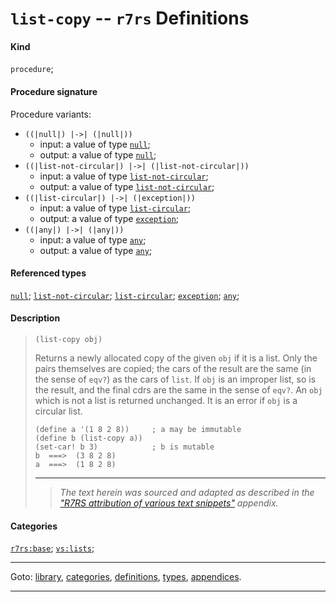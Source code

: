 

<a id='definition__r7rs__list-copy'></a>

# `list-copy` -- `r7rs` Definitions


#### Kind

`procedure`;


#### Procedure signature

Procedure variants:
 * `((|null|) |->| (|null|))`
   * input: a value of type [`null`](../../r7rs/types/null.md#type__r7rs__null);
   * output: a value of type [`null`](../../r7rs/types/null.md#type__r7rs__null);
 * `((|list-not-circular|) |->| (|list-not-circular|))`
   * input: a value of type [`list-not-circular`](../../r7rs/types/list-not-circular.md#type__r7rs__list-not-circular);
   * output: a value of type [`list-not-circular`](../../r7rs/types/list-not-circular.md#type__r7rs__list-not-circular);
 * `((|list-circular|) |->| (|exception|))`
   * input: a value of type [`list-circular`](../../r7rs/types/list-circular.md#type__r7rs__list-circular);
   * output: a value of type [`exception`](../../r7rs/types/exception.md#type__r7rs__exception);
 * `((|any|) |->| (|any|))`
   * input: a value of type [`any`](../../r7rs/types/any.md#type__r7rs__any);
   * output: a value of type [`any`](../../r7rs/types/any.md#type__r7rs__any);


#### Referenced types

[`null`](../../r7rs/types/null.md#type__r7rs__null);
[`list-not-circular`](../../r7rs/types/list-not-circular.md#type__r7rs__list-not-circular);
[`list-circular`](../../r7rs/types/list-circular.md#type__r7rs__list-circular);
[`exception`](../../r7rs/types/exception.md#type__r7rs__exception);
[`any`](../../r7rs/types/any.md#type__r7rs__any);


#### Description

> ````
> (list-copy obj)
> ````
> 
> 
> Returns a newly allocated copy of the given `obj` if it is a list.
> Only the pairs themselves are copied; the cars of the result are
> the same (in the sense of `eqv?`) as the cars of `list`.
> If `obj` is an improper list, so is the result, and the final
> cdrs are the same in the sense of `eqv?`.
> An `obj` which is not a list is returned unchanged.
> It is an error if `obj` is a circular list.
> 
> ````
> (define a '(1 8 2 8))     ; a may be immutable
> (define b (list-copy a))
> (set-car! b 3)            ; b is mutable
> b  ===>  (3 8 2 8)
> a  ===>  (1 8 2 8)
> ````
> 
> 
> ----
> > *The text herein was sourced and adapted as described in the ["R7RS attribution of various text snippets"](../../r7rs/appendices/attribution.md#appendix__r7rs__attribution) appendix.*


#### Categories

[`r7rs:base`](../../r7rs/categories/r7rs_3a_base.md#category__r7rs__r7rs_3a_base);
[`vs:lists`](../../r7rs/categories/vs_3a_lists.md#category__r7rs__vs_3a_lists);

----

Goto: [library](../../r7rs/_index.md#library__r7rs), [categories](../../r7rs/categories/_index.md#toc__r7rs__categories), [definitions](../../r7rs/definitions/_index.md#toc__r7rs__definitions), [types](../../r7rs/types/_index.md#toc__r7rs__types), [appendices](../../r7rs/appendices/_index.md#toc__r7rs__appendices).

----

